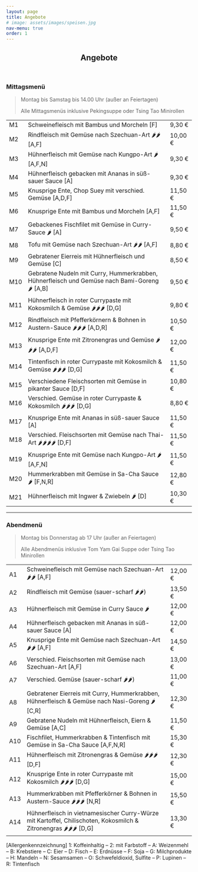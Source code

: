 ```yaml
---
layout: page
title: Angebote
# image: assets/images/speisen.jpg
nav-menu: true
order: 1
---
```


<div id="main" class="alt">
  <section id="one">
    <div class="inner">
      <header class="major">
        <h1>Angebote</h1>
      </header>
      <h3>Mittagsmenü</h3>
      <blockquote>
        <p>Montag bis Samstag bis 14.00 Uhr (außer an Feiertagen)</p>
        <p>Alle Mittagsmenüs inklusive Pekingsuppe oder Tsing Tao Minirollen</p>
      </blockquote>
      <div class="table-wrapper">
        <table>
          <tbody>
            <tr>
              <td>M1</td>
              <td>Schweinefleisch mit Bambus und Morcheln [F]</td>
              <td>9,30 €</td>
            </tr>
            <tr>
              <td>M2</td>
              <td>Rindfleisch mit Gemüse nach Szechuan-Art 🌶🌶 [A,F]</td>
              <td>10,00 €</td>
            </tr>
            <tr>
              <td>M3</td>
              <td>Hühnerfleisch mit Gemüse nach Kungpo-Art 🌶 [A,F,N]</td>
              <td>9,30 €</td>
            </tr>
            <tr>
              <td>M4</td>
              <td>Hühnerfleisch gebacken mit Ananas in süß-sauer Sauce [A]</td>
              <td>9,30 €</td>
            </tr>
            <tr>
              <td>M5</td>
              <td>Knusprige Ente, Chop Suey mit verschied. Gemüse [A,D,F]</td>
              <td>11,50 €</td>
            </tr>
            <tr>
              <td>M6</td>
              <td>Knusprige Ente mit Bambus und Morcheln [A,F]</td>
              <td>11,50 €</td>
            </tr>
            <tr>
              <td>M7</td>
              <td>Gebackenes Fischfilet mit Gemüse in Curry-Sauce 🌶 [A]</td>
              <td>9,50 €</td>
            </tr>
            <tr>
              <td>M8</td>
              <td>Tofu mit Gemüse nach Szechuan-Art 🌶🌶 [A,F]</td>
              <td>8,80 €</td>
            </tr>
            <tr>
              <td>M9</td>
              <td>Gebratener Eierreis mit Hühnerfleisch und Gemüse [C]</td>
              <td>8,50 €</td>
            </tr>
            <tr>
              <td>M10</td>
              <td>Gebratene Nudeln mit Curry, Hummerkrabben, Hühnerfleisch und Gemüse nach Bami-Goreng 🌶 [A,B]</td>
              <td>9,50 €</td>
            </tr>
            <tr>
              <td>M11</td>
              <td>Hühnerfleisch in roter Currypaste mit Kokosmilch & Gemüse 🌶🌶🌶 [D,G]</td>
              <td>9,80 €</td>
            </tr>
            <tr>
              <td>M12</td>
              <td>Rindfleisch mit Pfefferkörnern & Bohnen in Austern-Sauce  🌶🌶🌶 [A,D,R]</td>
              <td>10,50 €</td>
            </tr>
            <tr>
              <td>M13</td>
              <td>Knusprige Ente mit Zitronengras und Gemüse 🌶🌶🌶 [A,D,F]</td>
              <td>12,00 €</td>
            </tr>
            <tr>
              <td>M14</td>
              <td>Tintenfisch in roter Currypaste mit Kokosmilch & Gemüse 🌶🌶🌶 [D,G]</td>
              <td>11,50 €</td>
            </tr>
            <tr>
              <td>M15</td>
              <td>Verschiedene Fleischsorten mit Gemüse in pikanter Sauce [D,F]</td>
              <td>10,80 €</td>
            </tr>
            <tr>
              <td>M16</td>
              <td>Verschied. Gemüse in roter Currypaste & Kokosmilch 🌶🌶🌶 [D,G]</td>
              <td>8,80 €</td>
            </tr>
            <tr>
              <td>M17</td>
              <td>Knusprige Ente mit Ananas in süß-sauer Sauce [A]</td>
              <td>11,50 €</td>
            </tr>
            <tr>
              <td>M18</td>
              <td>Verschied. Fleischsorten mit Gemüse nach Thai-Art 🌶🌶🌶🌶 [D,F]</td>
              <td>11,50 €</td>
            </tr>
            <tr>
              <td>M19</td>
              <td>Knusprige Ente mit Gemüse nach Kungpo-Art 🌶 [A,F,N]</td>
              <td>11,50 €</td>
            </tr>
            <tr>
              <td>M20</td>
              <td>Hummerkrabben mit Gemüse in Sa-Cha Sauce 🌶 [F,N,R]</td>
              <td>12,80 €</td>
            </tr>
            <tr>
              <td>M21</td>
              <td>Hühnerfleisch mit Ingwer & Zwiebeln 🌶 [D]</td>
              <td>10,30 €</td>
            </tr>
          </tbody>
        </table>
      </div>
      <hr class="major" />
      <h3>Abendmenü</h3>
      <blockquote>
        <p>Montag bis Donnerstag ab 17 Uhr (außer an Feiertagen)</p>
        <p>Alle Abendmenüs inklusive Tom Yam Gai Suppe oder Tsing Tao Minirollen</p>
      </blockquote>
      <div class="table-wrapper">
        <table>
          <tbody>
            <tr>
              <td>A1</td>
              <td>Schweinefleisch mit Gemüse nach Szechuan-Art 🌶🌶 [A,F]</td>
              <td>12,00 €</td>
            </tr>
            <tr>
              <td>A2</td>
              <td>Rindfleisch mit Gemüse (sauer-scharf 🌶🌶)</td>
              <td>13,50 €</td>
            </tr>
            <tr>
              <td>A3</td>
              <td>Hühnerfleisch mit Gemüse in Curry Sauce 🌶</td>
              <td>12,00 €</td>
            </tr>
            <tr>
              <td>A4</td>
              <td>Hühnerfleisch gebacken mit Ananas in süß-sauer Sauce [A]</td>
              <td>12,00 €</td>
            </tr>
            <tr>
              <td>A5</td>
              <td>Knusprige Ente mit Gemüse nach Szechuan-Art 🌶🌶 [A,F]</td>
              <td>14,50 €</td>
            </tr>
            <tr>
              <td>A6</td>
              <td>Verschied. Fleischsorten mit Gemüse nach Szechuan-Art [A,F]</td>
              <td>13,00 €</td>
            </tr>
            <tr>
              <td>A7</td>
              <td>Verschied. Gemüse (sauer-scharf 🌶🌶)</td>
              <td>11,00 €</td>
            </tr>
            <tr>
              <td>A8</td>
              <td>Gebratener Eierreis mit Curry, Hummerkrabben, Hühnerfleisch & Gemüse nach Nasi-Goreng 🌶 [C,R]</td>
              <td>12,30 €</td>
            </tr>
            <tr>
              <td>A9</td>
              <td>Gebratene Nudeln mit Hühnerfleisch, Eiern & Gemüse [A,C]</td>
              <td>11,50 €</td>
            </tr>
            <tr>
              <td>A10</td>
              <td>Fischfilet, Hummerkrabben & Tintenfisch mit Gemüse in Sa-Cha Sauce [A,F,N,R]</td>
              <td>15,30 €</td>
            </tr>
            <tr>
              <td>A11</td>
              <td>Hühnerfleisch mit Zitronengras & Gemüse 🌶🌶🌶 [D,F]</td>
              <td>12,30 €</td>
            </tr>
            <tr>
              <td>A12</td>
              <td>Knusprige Ente in roter Currypaste mit Kokosmilch 🌶🌶🌶 [D,G]</td>
              <td>15,00 €</td>
            </tr>
            <tr>
              <td>A13</td>
              <td>Hummerkrabben mit Pfefferkörner & Bohnen in Austern-Sauce 🌶🌶🌶 [N,R]</td>
              <td>15,50 €</td>
            </tr>
            <tr>
              <td>A14</td>
              <td>Hühnerfleisch in vietnamesischer Curry-Würze mit Kartoffel, Chilischoten, Kokosmilch & Zitronengras 🌶🌶🌶 [D,G]</td>
              <td>13,30 €</td>
            </tr>
          </tbody>
        </table>
      </div>
    </div>
    <footer class="major">
      <div class="box">
        [Allergenkennzeichnung] 1: Koffeinhaltig – 2: mit Farbstoff – A: Weizenmehl – B: Krebstiere – C: Eier – D: Fisch – E: Erdnüsse – F: Soja – G: Milchprodukte – H: Mandeln – N: Sesamsamen – O: Schwefeldioxid, Sulfite – P: Lupinen – R: Tintenfisch
      </div>
    </footer>
  </section>
</div>
